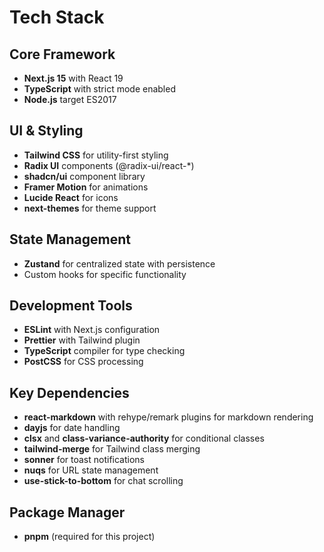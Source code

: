 # Tech Stack

## Core Framework
- **Next.js 15** with React 19
- **TypeScript** with strict mode enabled
- **Node.js** target ES2017

## UI & Styling
- **Tailwind CSS** for utility-first styling
- **Radix UI** components (@radix-ui/react-*)
- **shadcn/ui** component library
- **Framer Motion** for animations
- **Lucide React** for icons
- **next-themes** for theme support

## State Management
- **Zustand** for centralized state with persistence
- Custom hooks for specific functionality

## Development Tools
- **ESLint** with Next.js configuration
- **Prettier** with Tailwind plugin
- **TypeScript** compiler for type checking
- **PostCSS** for CSS processing

## Key Dependencies
- **react-markdown** with rehype/remark plugins for markdown rendering
- **dayjs** for date handling
- **clsx** and **class-variance-authority** for conditional classes
- **tailwind-merge** for Tailwind class merging
- **sonner** for toast notifications
- **nuqs** for URL state management
- **use-stick-to-bottom** for chat scrolling

## Package Manager
- **pnpm** (required for this project)